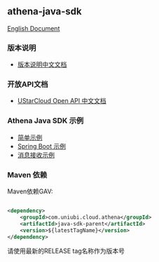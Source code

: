 ## athena-java-sdk

[English Document](./README.md)

### 版本说明

* [版本说明中文文档](./docs/VersionDesc-zh_CN.md)

### 开放API文档

* [UStarCloud Open API 中文文档](./docs/UStar%20Cloud%20open%20API-zh_CN.md)

### Athena Java SDK 示例

* [简单示例](./sdk-examples/api-simple-example)
* [Spring Boot 示例](./sdk-examples/api-springbot-example)
* [消息接收示例](./sdk-examples/message-receive-example)

### Maven 依赖

Maven依赖GAV:

```xml

<dependency>
    <groupId>com.uniubi.cloud.athena</groupId>
    <artifactId>java-sdk-parent</artifactId>
    <version>${latestTagName}</version>
</dependency>
```

请使用最新的RELEASE tag名称作为版本号